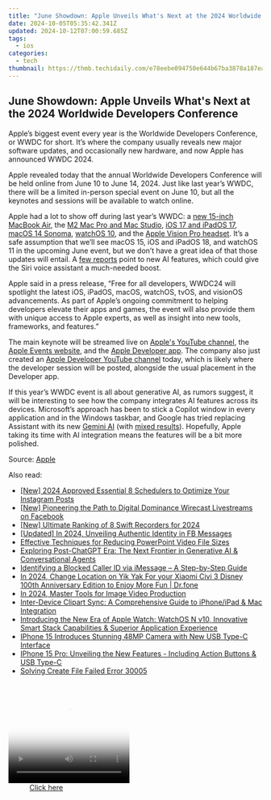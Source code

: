 ```yaml
---
title: "June Showdown: Apple Unveils What's Next at the 2024 Worldwide Developers Conference"
date: 2024-10-05T05:35:42.341Z
updated: 2024-10-12T07:00:59.685Z
tags:
  - ios
categories:
  - tech
thumbnail: https://thmb.techidaily.com/e78eebe094750e644b67ba3878a187eacb185aa1a9fd411672fdcfadf6164da3.jpg
---
```


## June Showdown: Apple Unveils What's Next at the 2024 Worldwide Developers Conference

Apple’s biggest event every year is the Worldwide Developers Conference, or WWDC for short. It’s where the company usually reveals new major software updates, and occasionally new hardware, and now Apple has announced WWDC 2024.

 Apple revealed today that the annual Worldwide Developers Conference will be held online from June 10 to June 14, 2024\. Just like last year’s WWDC, there will be a limited in-person special event on June 10, but all the keynotes and sessions will be available to watch online.

 Apple had a lot to show off during last year’s WWDC: a [new 15-inch MacBook Air](https://facebook-videos.techidaily.com/new-revealing-hidden-group-media-on-messenger-app/), the [M2 Mac Pro and Mac Studio](https://pokemon-go-android.techidaily.com/in-2024-all-you-need-to-know-about-mega-greninja-for-poco-m6-pro-4g-drfone-by-drfone-virtual-android/), [iOS 17 and iPadOS 17](https://screen-recording.techidaily.com/enhanced-team-collaboration-with-slack-plus-filmora-timelines-for-2024/), [macOS 14 Sonoma](https://screen-video-capture.techidaily.com/how-to-capture-your-gaming-success-on-win10/), [watchOS 10](https://article-tips.techidaily.com/2024-approved-ghostly-3-melee-golem-4s-challenge/), and the [Apple Vision Pro headset](https://location-social.techidaily.com/in-2024-how-to-sharefake-location-on-whatsapp-for-apple-iphone-12-mini-drfone-by-drfone-virtual-ios/). It’s a safe assumption that we’ll see macOS 15, iOS and iPadOS 18, and watchOS 11 in the upcoming June event, but we don’t have a great idea of that those updates will entail. A [few reports](https://www.macrumors.com/2024/02/16/ios-18-slew-of-new-ai-features/) point to new AI features, which could give the Siri voice assistant a much-needed boost.

 Apple said in a press release, “Free for all developers, WWDC24 will spotlight the latest iOS, iPadOS, macOS, watchOS, tvOS, and visionOS advancements. As part of Apple’s ongoing commitment to helping developers elevate their apps and games, the event will also provide them with unique access to Apple experts, as well as insight into new tools, frameworks, and features.”

 The main keynote will be streamed live on [Apple's YouTube channel](https://www.youtube.com/@Apple), the [Apple Events website](https://www.apple.com/apple-events/), and the [Apple Developer app](https://apps.apple.com/us/app/apple-developer/id640199958). The company also just created an [Apple Developer YouTube channel](https://www.youtube.com/@AppleDeveloper/videos) today, which is likely where the developer session will be posted, alongside the usual placement in the Developer app.

 If this year’s WWDC event is all about generative AI, as rumors suggest, it will be interesting to see how the company integrates AI features across its devices. Microsoft’s approach has been to stick a Copilot window in every application and in the Windows taskbar, and Google has tried replacing Assistant with its new [Gemini AI](https://youtube-lab.techidaily.com/24-unleash-creativity-without-breaking-the-bank-top-9-affordable-editors/) (with [mixed results](https://instagram-videos.techidaily.com/new-2024-approved-starting-point-connecting-seamlessly-via-instagram/)). Hopefully, Apple taking its time with AI integration means the features will be a bit more polished.

 Source: [Apple](https://www.apple.com/newsroom/2024/03/apples-worldwide-developers-conference-returns-june-10-2024/)

<ins class="adsbygoogle"
     style="display:block"
     data-ad-format="autorelaxed"
     data-ad-client="ca-pub-7571918770474297"
     data-ad-slot="1223367746"></ins>

<ins class="adsbygoogle"
     style="display:block"
     data-ad-client="ca-pub-7571918770474297"
     data-ad-slot="8358498916"
     data-ad-format="auto"
     data-full-width-responsive="true"></ins>

<span class="atpl-alsoreadstyle">Also read:</span>
<div><ul>
<li><a href="https://instagram-video-recordings.techidaily.com/new-2024-approved-essential-8-schedulers-to-optimize-your-instagram-posts/"><u>[New] 2024 Approved Essential 8 Schedulers to Optimize Your Instagram Posts</u></a></li>
<li><a href="https://facebook-video-content.techidaily.com/new-pioneering-the-path-to-digital-dominance-wirecast-livestreams-on-facebook/"><u>[New] Pioneering the Path to Digital Dominance Wirecast Livestreams on Facebook</u></a></li>
<li><a href="https://desktop-recording.techidaily.com/new-ultimate-ranking-of-8-swift-recorders-for-2024/"><u>[New] Ultimate Ranking of 8 Swift Recorders for 2024</u></a></li>
<li><a href="https://facebook-video-files.techidaily.com/updated-in-2024-unveiling-authentic-identity-in-fb-messages/"><u>[Updated] In 2024, Unveiling Authentic Identity in FB Messages</u></a></li>
<li><a href="https://discover-best.techidaily.com/effective-techniques-for-reducing-powerpoint-video-file-sizes/"><u>Effective Techniques for Reducing PowerPoint Video File Sizes</u></a></li>
<li><a href="https://tech-hub.techidaily.com/exploring-post-chatgpt-era-the-next-frontier-in-generative-ai-and-conversational-agents/"><u>Exploring Post-ChatGPT Era: The Next Frontier in Generative AI & Conversational Agents</u></a></li>
<li><a href="https://os-tips.techidaily.com/identifying-a-blocked-caller-id-via-imessage-a-step-by-step-guide/"><u>Identifying a Blocked Caller ID via iMessage – A Step-by-Step Guide</u></a></li>
<li><a href="https://location-social.techidaily.com/in-2024-change-location-on-yik-yak-for-your-xiaomi-civi-3-disney-100th-anniversary-edition-to-enjoy-more-fun-drfone-by-drfone-virtual-android/"><u>In 2024, Change Location on Yik Yak For your Xiaomi Civi 3 Disney 100th Anniversary Edition to Enjoy More Fun | Dr.fone</u></a></li>
<li><a href="https://extra-skills.techidaily.com/in-2024-master-tools-for-image-video-production/"><u>In 2024, Master Tools for Image Video Production</u></a></li>
<li><a href="https://os-tips.techidaily.com/inter-device-clipart-sync-a-comprehensive-guide-to-iphoneipad-and-mac-integration/"><u>Inter-Device Clipart Sync: A Comprehensive Guide to iPhone/iPad & Mac Integration</u></a></li>
<li><a href="https://os-tips.techidaily.com/introducing-the-new-era-of-apple-watch-watchos-n-v10-innovative-smart-stack-capabilities-and-superior-application-experience/"><u>Introducing the New Era of Apple Watch: WatchOS N v10, Innovative Smart Stack Capabilities & Superior Application Experience</u></a></li>
<li><a href="https://os-tips.techidaily.com/iphone-15-introduces-stunning-48mp-camera-with-new-usb-type-c-interface/"><u>IPhone 15 Introduces Stunning 48MP Camera with New USB Type-C Interface</u></a></li>
<li><a href="https://os-tips.techidaily.com/iphone-15-pro-unveiling-the-new-features-including-action-buttons-and-usb-type-c/"><u>IPhone 15 Pro: Unveiling the New Features - Including Action Buttons & USB Type-C</u></a></li>
<li><a href="https://games-able.techidaily.com/solving-create-file-failed-error-30005/"><u>Solving Create File Failed Error 30005</u></a></li>
</ul></div>

<!-- affiliate ads begin -->
<span id="1912746">
					<video width="240" height="200" style="cursor:pointer"
           poster="//a.impactradius-go.com/display-clicktoplayimage/1912746.png"
           onclick="if(!this.playClicked){this.play();this.setAttribute('controls',true);this.playClicked=true;}">
	   <source src="//a.impactradius-go.com/display-ad/20231-1912746">
	   <img src="//a.impactradius-go.com/display-clicktoplayimage/1912746.png" style="border: none; height: 100%; width: 100%; object-fit: contain">
	</video>
	<div style="width:150px;text-align:center"><a href="javascript:window.open(decodeURIComponent('https%3A%2F%2Fmindmanager.sjv.io%2Fc%2F5597632%2F1912746%2F20231'), '_blank');void(0);">Click here</a></div>
</span>
<img height="0" width="0" src="https://imp.pxf.io/i/5597632/1912746/20231" style="position:absolute;visibility:hidden;" border="0" />
<!-- affiliate ads end -->

